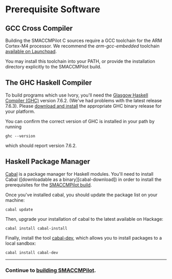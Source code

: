 # Prerequisite Software

## GCC Cross Compiler

Building the SMACCMPilot C sources require a GCC toolchain for the ARM Cortex-M4
processor. We recommend the *arm-gcc-embedded* toolchain [available on
Launchpad][arm-gcc-embedded].

You may install this toolchain into your PATH, or provide the installation
directory explicitly to the SMACCMPilot build.

[arm-gcc-embedded]: http://launchpad.net/gcc-arm-embedded

## The GHC Haskell Compiler

To build programs which use Ivory, you'll need the [Glasgow Haskell Compiler
(GHC)][ghc] version 7.6.2. (We've had problems with the latest release 7.6.3). Please
[download and install][ghc762] the appropriate GHC binary release for your
platform.

[ghc]: http://www.haskell.org/ghc/
[ghc762]: http://www.haskell.org/ghc/download_ghc_7_6_2

You can confirm the correct version of GHC is installed in your path by running

```
ghc --version
```

which should report version 7.6.2.

## Haskell Package Manager

[Cabal][cabal] is a package manager for Haskell modules. You'll need to install
Cabal ([downloadable as a binary][cabal-download]) in order to install the
prerequisites for the [SMACCMPilot build][smaccmpilot-build].

Once you've installed cabal, you should update the package list on your machine:

```
cabal update
```

Then, upgrade your installation of cabal to the latest available on Hackage:

```
cabal install cabal-install
```

Finally, install the tool [cabal-dev][cabal-dev], which allows you to install packages to
a local sandbox:

```
cabal install cabal-dev
```

[cabal]: http://haskell.org/cabal
[smaccmpilot-build]: http://github.com/galoisinc/smaccmpilot-build
[cabal-dev]: http://hackage.haskell.org/package/cabal-dev

------------------------
### Continue to [building SMACCMPilot](/software/build.html).
